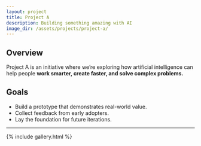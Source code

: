 ```yaml
---
layout: project
title: Project A
description: Building something amazing with AI
image_dir: /assets/projects/project-a/
---
```


## Overview
Project A is an initiative where we’re exploring how artificial intelligence can help people **work smarter, create faster, and solve complex problems.**

## Goals
- Build a prototype that demonstrates real-world value.
- Collect feedback from early adopters.
- Lay the foundation for future iterations.

---

{% include gallery.html %}
